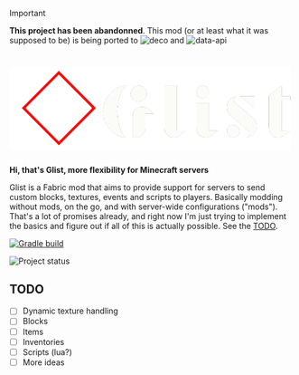> [!IMPORTANT]  
> **This project has been abandonned**.
> This mod (or at least what it was supposed to be) is being ported to ![deco](https://github.com/AirOne01/deco) and ![data-api](https://github.com/AirOne01/data-api)

# <img src="./logo.png" width="500">
**Hi, that's Glist, more flexibility for Minecraft servers**

Glist is a Fabric mod that aims to provide support for servers to send custom blocks, textures, events and scripts to players.
Basically modding without mods, on the go, and with server-wide configurations ("mods").
That's a lot of promises already, and right now I'm just trying to implement the basics and figure out if all of this is actually possible. See the [TODO](https://github.com/AirOne01/glist#TODO).

[![Gradle build](https://github.com/AirOne01/glist/actions/workflows/build.yml/badge.svg)](https://github.com/AirOne01/glist/actions/workflows/build.yml)

![Project status](https://repobeats.axiom.co/api/embed/b8dac1b2ede9fa37512a4f25846973a371c701e7.svg "Repobeats analytics image")

## TODO

* [ ] Dynamic texture handling
* [ ] Blocks
* [ ] Items
* [ ] Inventories
* [ ] Scripts (lua?)
* [ ] More ideas
